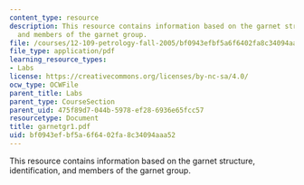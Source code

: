 ```yaml
---
content_type: resource
description: This resource contains information based on the garnet structure, identification,
  and members of the garnet group.
file: /courses/12-109-petrology-fall-2005/bf0943efbf5a6f6402fa8c34094aaa52_garnetgr1.pdf
file_type: application/pdf
learning_resource_types:
- Labs
license: https://creativecommons.org/licenses/by-nc-sa/4.0/
ocw_type: OCWFile
parent_title: Labs
parent_type: CourseSection
parent_uid: 475f89d7-044b-5978-ef28-6936e65fcc57
resourcetype: Document
title: garnetgr1.pdf
uid: bf0943ef-bf5a-6f64-02fa-8c34094aaa52
---
```

This resource contains information based on the garnet structure, identification, and members of the garnet group.